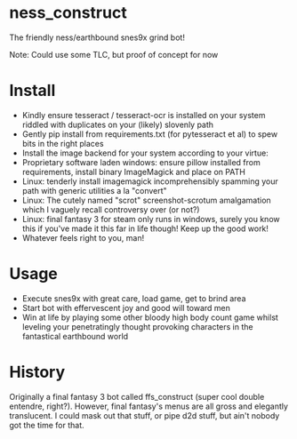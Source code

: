 # ness_construct

The friendly ness/earthbound snes9x grind bot!

Note: Could use some TLC, but proof of concept for now

# Install

* Kindly ensure tesseract / tesseract-ocr is installed on your system riddled with duplicates on your (likely) slovenly path
* Gently pip install from requirements.txt (for pytesseract et al) to spew bits in the right places
* Install the image backend for your system according to your virtue:
 * Proprietary software laden windows: ensure pillow installed from requirements, install binary ImageMagick and place on PATH
 * Linux: tenderly install imagemagick incomprehensibly spamming your path with generic utilities a la "convert"
 * Linux: The cutely named "scrot" screenshot-scrotum amalgamation which I vaguely recall controversy over (or not?)
 * Linux: final fantasy 3 for steam only runs in windows, surely you know this if you've made it this far in life though! Keep up the good work!
 * Whatever feels right to you, man!

# Usage

* Execute snes9x with great care, load game, get to brind area
* Start bot with effervescent joy and good will toward men 
* Win at life by playing some other bloody high body count game whilst leveling your penetratingly thought provoking characters in the fantastical earthbound world

# History

Originally a final fantasy 3 bot called ffs_construct (super cool double entendre, right?). However, final fantasy's menus are all gross and elegantly translucent. I could mask out that stuff, or pipe d2d stuff, but ain't nobody got the time for that.